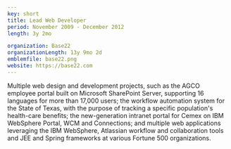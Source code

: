 ```yaml
---
key: short
title: Lead Web Developer
period: November 2009 - December 2012
length: 3y 2mo

organization: Base22
organizationLength: 13y 9mo 2d
emblemfile: base22.png
website: https://base22.com
---
```

Multiple web design and development projects, such as the AGCO employee portal built on Microsoft SharePoint Server, supporting 16 languages for more than 17,000 users; the workflow automation system for the State of Texas, with the purpose of tracking a specific population's health-care benefits; the new-generation intranet portal for Cemex on IBM WebSphere Portal, WCM and Connections; and multiple web applications leveraging the IBM WebSphere, Atlassian workflow and collaboration tools and JEE and Spring frameworks at various Fortune 500 organizations.